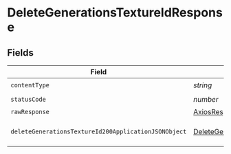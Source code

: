 # DeleteGenerationsTextureIdResponse


## Fields

| Field                                                                                                                   | Type                                                                                                                    | Required                                                                                                                | Description                                                                                                             |
| ----------------------------------------------------------------------------------------------------------------------- | ----------------------------------------------------------------------------------------------------------------------- | ----------------------------------------------------------------------------------------------------------------------- | ----------------------------------------------------------------------------------------------------------------------- |
| `contentType`                                                                                                           | *string*                                                                                                                | :heavy_check_mark:                                                                                                      | N/A                                                                                                                     |
| `statusCode`                                                                                                            | *number*                                                                                                                | :heavy_check_mark:                                                                                                      | N/A                                                                                                                     |
| `rawResponse`                                                                                                           | [AxiosResponse](https://axios-http.com/docs/res_schema)                                                                 | :heavy_minus_sign:                                                                                                      | N/A                                                                                                                     |
| `deleteGenerationsTextureId200ApplicationJSONObject`                                                                    | [DeleteGenerationsTextureId200ApplicationJSON](../../models/operations/deletegenerationstextureid200applicationjson.md) | :heavy_minus_sign:                                                                                                      | Responses for DELETE /api/rest/v1/generations-texture/{id}                                                              |